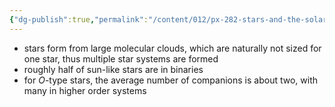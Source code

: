 ```yaml
---
{"dg-publish":true,"permalink":"/content/012/px-282-stars-and-the-solar-system/f-binary-stars-and-fundamental-parameters/px-285-f1-binary-stars/","created":"2024-11-29T05:56:10.544+00:00","updated":"2024-11-29T06:00:24.870+00:00"}
---
```


- stars form from large molecular clouds, which are naturally not sized for one star, thus multiple star systems are formed
- roughly half of sun-like stars are in binaries
- for ${} O$-type stars, the average number of companions is about two, with many in higher order systems

